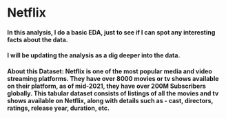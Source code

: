 # Netflix
#### In this analysis, I do a basic EDA, just to see if I can spot any interesting facts about the data.
#### I will be updating the analysis as a dig deeper into the data.
#### About this Dataset: Netflix is one of the most popular media and video streaming platforms. They have over 8000 movies or tv shows available on their platform, as of mid-2021, they have over 200M Subscribers globally. This tabular dataset consists of listings of all the movies and tv shows available on Netflix, along with details such as - cast, directors, ratings, release year, duration, etc.
